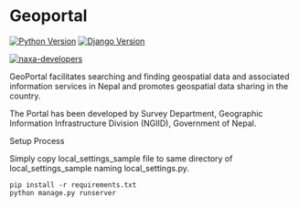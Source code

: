 # Geoportal

[![Python Version](https://img.shields.io/badge/python-3.6-brightgreen.svg)](https://python.org)
[![Django Version](https://img.shields.io/badge/django-3-brightgreen.svg)](https://djangoproject.com)

[![naxa-developers](https://circleci.com/gh/naxa-developers/geoportal.svg?style=svg)](https://circleci.com/gh/naxa-developers/geoportal)

GeoPortal facilitates searching and finding geospatial data and associated information services in Nepal and promotes geospatial data sharing in the country.

The Portal has been developed by Survey Department, Geographic Information Infrastructure Division (NGIID), Government of Nepal.

Setup Process

Simply copy local_settings_sample file to same directory of local_settings_sample naming local_settings.py.


```
pip install -r requirements.txt
python manage.py runserver
```
